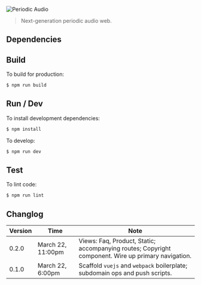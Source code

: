 ![Periodic Audio](http://i.imgur.com/4pGSR95.jpg)

> Next-generation periodic audio web.

## Dependencies

## Build

To build for production:

```bash
$ npm run build
```

## Run / Dev

To install development dependencies:

```bash
$ npm install
```

To develop:

```bash
$ npm run dev
```

## Test

To lint code:

```bash
$ npm run lint
```

## Changlog

Version | Time | Note
---- | ------- | ----
0.2.0 | March 22, 11:00pm | Views: Faq, Product, Static; accompanying routes; Copyright component. Wire up primary navigation.
0.1.0 | March 22, 6:00pm | Scaffold `vuejs` and `webpack` boilerplate; subdomain ops and push scripts.






